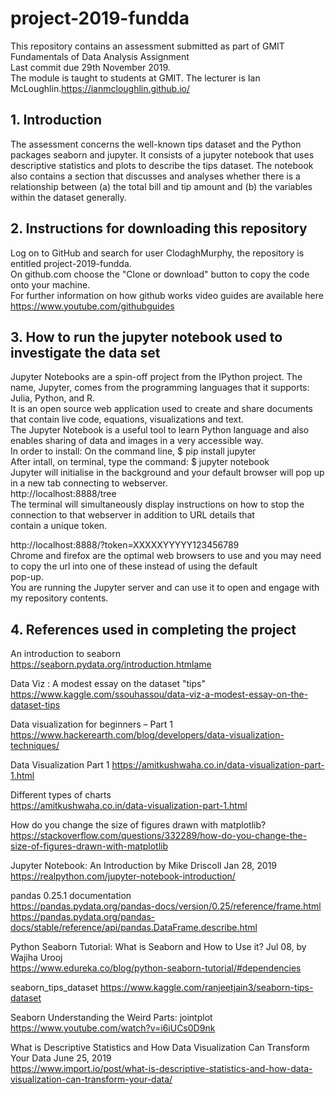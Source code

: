# project-2019-fundda
This repository contains an assessment submitted as part of GMIT Fundamentals of Data Analysis Assignment<br>
Last commit due 29th November 2019.<br>
The module is taught to students at GMIT. The lecturer is Ian McLoughlin.https://ianmcloughlin.github.io/




## 1. Introduction
The assessment concerns the well-known tips dataset and the Python packages seaborn and jupyter.
It consists of a jupyter notebook that uses descriptive statistics and plots to describe the tips dataset.
The notebook also contains a section that discusses and analyses whether there is a relationship between 
(a) the total bill and tip amount and 
(b) the variables within the dataset generally. 



## 2. Instructions for downloading this repository
Log on to GitHub and search for user ClodaghMurphy, the repository is entitled project-2019-fundda.<br>
On github.com choose the "Clone or download" button to copy the code onto your machine.<br>
For further information on how github works video guides are available here https://www.youtube.com/githubguides<br>

## 3. How to run the jupyter notebook used to investigate the data set 
Jupyter Notebooks are a spin-off project from the IPython project. The name, Jupyter, comes from the programming languages that it supports: Julia, Python, and R.<br>
It is an open source web application used to create and share documents that contain live code, equations, visualizations and text.<br>
The Jupyter Notebook is a useful tool to learn Python language and also enables sharing of data and images in a very accessible way.<br>
In order to install: On the command line, $ pip install jupyter<br>
After intall, on terminal, type the command: $ jupyter notebook<br>
Jupyter will initialise in the background and your default browser will pop up in a new tab connecting to webserver.<br> http://localhost:8888/tree<br>
The terminal will simultaneously display instructions on how to stop the connection to that webserver in addition to URL details that <br>contain a unique token.<br>

http://localhost:8888/?token=XXXXXYYYYY123456789<br>
Chrome and firefox are the optimal web browsers to use and you may need to copy the url into one of these instead of using the default<br> pop-up.<br>
You are running the Jupyter server and can use it to open and engage with my repository contents.<br>



## 4. References used in completing the project

An introduction to seaborn<br>
https://seaborn.pydata.org/introduction.htmlame<br>

Data Viz : A modest essay on the dataset "tips"<br>
https://www.kaggle.com/ssouhassou/data-viz-a-modest-essay-on-the-dataset-tips<br>

Data visualization for beginners – Part 1<br>
https://www.hackerearth.com/blog/developers/data-visualization-techniques/<br>

Data Visualization Part 1
https://amitkushwaha.co.in/data-visualization-part-1.html<br>

Different types of charts<br>
https://amitkushwaha.co.in/data-visualization-part-1.html<br>

How do you change the size of figures drawn with matplotlib?<br>
https://stackoverflow.com/questions/332289/how-do-you-change-the-size-of-figures-drawn-with-matplotlib

Jupyter Notebook: An Introduction  by Mike Driscoll  Jan 28, 2019<br>
https://realpython.com/jupyter-notebook-introduction/ <br>

pandas 0.25.1 documentation <br>
https://pandas.pydata.org/pandas-docs/version/0.25/reference/frame.html<br>
https://pandas.pydata.org/pandas-docs/stable/reference/api/pandas.DataFrame.describe.html<br>


Python Seaborn Tutorial: What is Seaborn and How to Use it? Jul 08, by Wajiha Urooj<br>
https://www.edureka.co/blog/python-seaborn-tutorial/#dependencies<br>

seaborn_tips_dataset
https://www.kaggle.com/ranjeetjain3/seaborn-tips-dataset<br>

Seaborn Understanding the Weird Parts: jointplot<br>
https://www.youtube.com/watch?v=i6iUCs0D9nk<br>

What is Descriptive Statistics and How Data Visualization Can Transform Your Data June 25, 2019<br>
https://www.import.io/post/what-is-descriptive-statistics-and-how-data-visualization-can-transform-your-data/<br>
